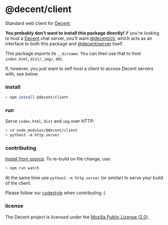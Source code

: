 # @decent/client
Standard web client for [Decent](https://github.com/decent-chat/decent).

**You probably don't want to install this package directly!** If you're looking to host a [Decent](https://github.com/decent-chat/decent) chat server, you'll want [@decent/cli](https://github.com/decent-chat/decent/tree/master/packages/cli), which acts as an interface to both this package and [@decent/server](https://github.com/decent-chat/decent/tree/master/packages/server) itself.

This package exports its `__dirname`. You can then use that to host `index.html`, `dist/`, `img/`, etc.

If, however, you just want to self-host a client to access Decent servers with, see below.

### install
```sh
> npm install @decent/client
```

### run
Serve `index.html`, `dist` and `img` over HTTP:
```sh
> cd node_modules/@decent/client
> python3 -m http.server
```

### contributing
[Install from source](https://github.com/decent-chat/decent#from-source). To re-build on file change, use:
```sh
> npm run watch
```
At the same time use `python3 -m http.server` (or similar) to serve your build of the client.

Please follow our [codestyle](../../CONTRIBUTING.md) when contributing :)

### license
The Decent project is licensed under the [Mozilla Public License (2.0)](../../LICENSE.txt).
